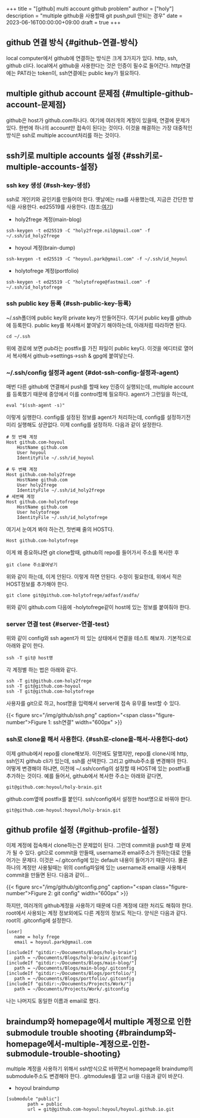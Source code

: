 +++
title = "[github] multi account github problem"
author = ["holy"]
description = "multiple github을 사용할때 git push,pull 안되는 경우"
date = 2023-06-16T00:00:00+09:00
draft = true
+++

## github 연결 방식 {#github-연결-방식}

local computer에서 github에 연결하는 방식은 크게 3가지가 있다. http,
ssh, github cli다. local에서 github을 사용한다는 것은 인증이 필수로
들어간다. http연결에는 PAT라는 token이, ssh연결에는 public key가
필요하다.


## multiple github account 문제점 {#multiple-github-account-문제점}

github은 host가 github.com하나다. 여기에 여러개의 계정이 있을때,
연결에 문제가 있다. 한번에 하나의 account만 접속이 된다는
것이다. 이것을 해결하는 가장 대중적인 방식은 ssh로 multiple
account처리를 하는 것이다.


## ssh키로 multiple accounts 설정 {#ssh키로-multiple-accounts-설정}


### ssh key 생성 {#ssh-key-생성}

ssh로 개인키와 공인키를 만들어야 한다. 옛날에는 rsa를 사용했는데,
지금은 간단한 방식을 사용한다. ed25519를 사용한다.
(참조:[여기](https://docs.github.com/ko/authentication/connecting-to-github-with-ssh/generating-a-new-ssh-key-and-adding-it-to-the-ssh-agent))

-   holy2frege 계정(main-blog)

<!--listend-->

```shell
ssh-keygen -t ed25519 -C "holy2frege.nil@gmail.com" -f ~/.ssh/id_holy2frege
```

-   hoyoul 계정(brain-dump)

<!--listend-->

```shell
ssh-keygen -t ed25519 -C "hoyoul.park@gmail.com" -f ~/.ssh/id_hoyoul
```

-   holytofrege 계정(portfolio)

<!--listend-->

```shell
ssh-keygen -t ed25519 -C "holytofrege@fastmail.com" -f ~/.ssh/id_holytofrege
```


### ssh public key 등록 {#ssh-public-key-등록}

~/.ssh폴더에 public key와 private key가 만들어진다. 여기서 public
key를 github에 등록한다. public key를 복사해서 붙여넣기 해야하는데,
아래처럼 따라하면 된다.

```emacs-lisp
cd ~/.ssh
```

위에 경로에 보면 pub라는 postfix를 가진 파일이 public key다. 이것을
에디터로 열어서 복사해서 github-&gt;settings-&gt;ssh &amp; gpg에 붙여넣는다.


### ~/.ssh/config 설정과 agent {#dot-ssh-config-설정과-agent}

매번 다른 github에 연결해서 push를 할때 key 인증이 실행되는데,
multiple account를 등록했기 때문에 중앙에서 이를 control할께
필요하다. agent가 그런일을 하는데,

```shell
eval "$(ssh-agent -s)"
```

이렇게 실행한다. config를 설정된 정보를 agent가 처리하는데, config를
설정하기전 미리 실행해도 상관없다. 이제 config를 설정하자.
다음과 같이 설정한다.

```text
# 첫 번째 계정
Host github.com-hoyoul
    HostName github.com
    User hoyoul
    IdentityFile ~/.ssh/id_hoyoul

# 두 번째 계정
Host github.com-holy2frege
    HostName github.com
    User holy2frege
    IdentityFile ~/.ssh/id_holy2frege
# 세번째 계정
Host github.com-holytofrege
    HostName github.com
    User holytofrege
    IdentityFile ~/.ssh/id_holytofrege
```

여기서 눈여겨 봐야 하는건, 첫번째 줄의 HOST다.

```text
Host github.com-holytofrege
```

이게 왜 중요하냐면 git clone할때, github의 repo를 들어가서 주소를
복사한 후

```text
git clone 주소붙여넣기
```

위와 같이 하는데, 이게 안된다. 이렇게 하면 안된다. 수정이 필요한데,
위에서 적은 HOST정보를 추가해야 한다.

```text
git clone git@github.com-holytofrege/adfasf/asdfa/
```

위와 같이 github.com 다음에 -holytofrege같이 host에 있는 정보를
붙여줘야 한다.


### server 연결 test {#server-연결-test}

위와 같이 config와 ssh agent가 떠 있는 상태에서 연결을 테스트
해보자. 기본적으로 아래와 같이 한다.

```emacs-lisp
ssh -T git@ host명
```

각 계정별 하는 법은 아래와 같다.

```text
ssh -T git@github.com-holy2frege
ssh -T git@github.com-hoyoul
ssh -T git@github.com-holytofrege
```

사용자를 git으로 하고, host명을 입력해서 server에 접속 유무를 test할
수 있다.

<a id="figure--ssh연결"></a>

{{< figure src="/img/github/ssh.png" caption="<span class=\"figure-number\">Figure 1: </span>ssh연결" width="600px" >}}


### ssh로 clone을 해서 사용한다. {#ssh로-clone을-해서-사용한다-dot}

이제 github에서 repo를 clone해보자. 이전에도 말했지만, repo를
clone시에 http, ssh인지 github cli가 있는데, ssh를 선택한다. 그리고
github주소를 변경해야 한다. 어떻게 변경해야 하냐면, 이전에
~/.ssh/config의 설정할 때 HOST에 있는 postfix를 추가하는 것이다. 예를
들어서, github에서 복사한 주소는 아래와 같다면,

```text
git@github.com:hoyoul/holy-brain.git
```

github.com옆에 postfix를 붙인다. ssh/config에서 설정한 host명으로
바꿔야 한다.

```text
git@github.com-hoyoul:hoyoul/holy-brain.git
```


## github profile 설정 {#github-profile-설정}

이제 계정에 접속해서 clone하는건 문제없이 된다. 그런데 commit을 push할
때 문제가 될 수 있다. git으로 commit을 만들때, username과 email주소가
원하는대로 안들어가는 문제다. 이것은 ~/.gitconfig에 있는 default
내용이 들어가기 때문이다. 물론 하나의 계정만 사용될때는 위의
config파일에 있는 username과 email을 사용해서 commit을 만들면 된다.
다음과 같이...

<a id="figure--git config"></a>

{{< figure src="/img/github/gitconfig.png" caption="<span class=\"figure-number\">Figure 2: </span>git config" width="600px" >}}

하지만, 여러개의 github계정을 사용하기 때문에 다른 계정에 대한 처리도
해줘야 한다. root에서 사용되는 계정 정보외에도 다른 계정의 정보도
적는다. 양식은 다음과 같다. root의 .gitconfig에 설정한다.

```text
[user]
   name = holy frege
   email = hoyoul.park@gmail.com

[includeIf "gitdir:~/Documents/Blogs/holy-brain"]
   path = ~/Documents/Blogs/holy-brain/.gitconfig
[includeIf "gitdir:~/Documents/Blogs/main-blog/"]
   path = ~/Documents/Blogs/main-blog/.gitconfig
[includeIf "gitdir:~/Documents/Blogs/portfolio/"]
   path = ~/Documents/Blogs/portfolio/.gitconfig
[includeIf "gitdir:~/Documents/Projects/Work/"]
   path = ~/Documents/Projects/Work/.gitconfig
```

나는 나머지도 동일한 이름과 email로 했다.


## braindump와 homepage에서 multiple 계정으로 인한 submodule trouble shooting {#braindump와-homepage에서-multiple-계정으로-인한-submodule-trouble-shooting}

multiple 계정을 사용하기 위해서 ssh방식으로 바뀌면서 homepage와
braindump의 submodule주소도 변경해야 한다. .gitmodules를 열고 url을
다음과 같이 바꾼다.

-   hoyoul braindump

<!--listend-->

```text
[submodule "public"]
        path = public
        url = git@github.com-hoyoul:hoyoul/hoyoul.github.io.git

```
